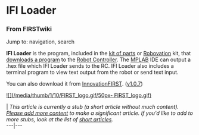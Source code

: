 # IFI Loader

### From FIRSTwiki

Jump to: navigation, search

**IFI Loader** is the program, included in the [kit of parts](Kit_of_parts "Kit of parts" ) or [Robovation](robovation) kit, that [downloads a program](Downloading_a_program "Downloading a program" ) to the [Robot Controller](robot-controller). The [MPLAB](MPLAB "MPLAB" ) IDE can output a .hex file which IFI Loader sends to the RC. IFI Loader also includes a terminal program to view text output from the robot or send text input. 

You can also download it from [InnovationFIRST](InnovationFIRST
"InnovationFIRST" ).
([v1.0.7](http://innovationfirst.com/FIRSTRobotics/pdfs/IFI_Loader_1.0.7.zip
"http://innovationfirst.com/FIRSTRobotics/pdfs/IFI_Loader_1.0.7.zip" ))

[![](/media/thumb/1/10/FIRST_logo.gif/50px-
FIRST_logo.gif)](Image:FIRST_logo.gif "" )

|  _This article is currently a stub (a short article without much content).
[Please add more
content](http://www.firstwiki.net/index.php?title=IFI_Loader&action=edit
"http://www.firstwiki.net/index.php?title=IFI_Loader&action=edit" ) to make a
significant article. If you'd like to add to more stubs, look at the list of
[short articles](Special:Shortpages "Special:Shortpages" )._  
---|---  
  
